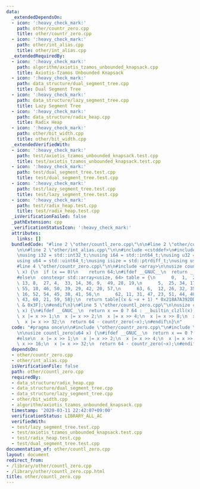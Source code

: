 ```yaml
---
data:
  _extendedDependsOn:
  - icon: ':heavy_check_mark:'
    path: other/countr_zero.cpp
    title: other/countr_zero.cpp
  - icon: ':heavy_check_mark:'
    path: other/int_alias.cpp
    title: other/int_alias.cpp
  _extendedRequiredBy:
  - icon: ':heavy_check_mark:'
    path: algorithm/axiotis_tzamos_unbounded_knapsack.cpp
    title: Axiotis-Tzamos Unbounded Knapsack
  - icon: ':heavy_check_mark:'
    path: data_structure/dual_segment_tree.cpp
    title: Dual Segment Tree
  - icon: ':heavy_check_mark:'
    path: data_structure/lazy_segment_tree.cpp
    title: Lazy Segment Tree
  - icon: ':heavy_check_mark:'
    path: data_structure/radix_heap.cpp
    title: Radix Heap
  - icon: ':heavy_check_mark:'
    path: other/bit_width.cpp
    title: other/bit_width.cpp
  _extendedVerifiedWith:
  - icon: ':heavy_check_mark:'
    path: test/axiotis_tzamos_unbounded_knapsack.test.cpp
    title: test/axiotis_tzamos_unbounded_knapsack.test.cpp
  - icon: ':heavy_check_mark:'
    path: test/dual_segment_tree.test.cpp
    title: test/dual_segment_tree.test.cpp
  - icon: ':heavy_check_mark:'
    path: test/lazy_segment_tree.test.cpp
    title: test/lazy_segment_tree.test.cpp
  - icon: ':heavy_check_mark:'
    path: test/radix_heap.test.cpp
    title: test/radix_heap.test.cpp
  _isVerificationFailed: false
  _pathExtension: cpp
  _verificationStatusIcon: ':heavy_check_mark:'
  attributes:
    links: []
  bundledCode: "#line 2 \"other/countl_zero.cpp\"\n\n#line 2 \"other/countr_zero.cpp\"\
    \n\n#line 2 \"other/int_alias.cpp\"\n\n#include <cstddef>\n#include <cstdint>\n\
    \nusing i32 = std::int32_t;\nusing i64 = std::int64_t;\nusing u32 = std::uint32_t;\n\
    using u64 = std::uint64_t;\nusing isize = std::ptrdiff_t;\nusing usize = std::size_t;\n\
    #line 4 \"other/countr_zero.cpp\"\n\n#include <array>\n\nusize countr_zero(u64\
    \ x) {\n  if (x == 0)\n    return 64;\n#ifdef __GNUC__\n  return __builtin_ctzll(x);\n\
    #else\n  constexpr std::array<usize, 64> table = {\n      0,  1,  2,  7,  3, \
    \ 13, 8,  27, 4,  33, 14, 36, 9,  49, 28, 19,\n      5,  25, 34, 17, 15, 53, 37,\
    \ 55, 10, 46, 50, 39, 29, 42, 20, 57,\n      63, 6,  12, 26, 32, 35, 48, 18, 24,\
    \ 16, 52, 54, 45, 38, 41, 56,\n      62, 11, 31, 47, 23, 51, 44, 40, 61, 30, 22,\
    \ 43, 60, 21, 59, 58};\n  return table[(x & ~x + 1) * 0x218A7A392DD9ABF >> 58\
    \ & 0x3F];\n#endif\n}\n#line 5 \"other/countl_zero.cpp\"\n\nusize countl_zero(u64\
    \ x) {\n#ifdef __GNUC__\n  return x == 0 ? 64 : __builtin_clzll(x);\n#else\n \
    \ x |= x >> 1;\n  x |= x >> 2;\n  x |= x >> 4;\n  x |= x >> 8;\n  x |= x >> 16;\n\
    \  x |= x >> 32;\n  return 64 - countr_zero(~x);\n#endif\n}\n"
  code: "#pragma once\n\n#include \"other/countr_zero.cpp\"\n#include \"other/int_alias.cpp\"\
    \n\nusize countl_zero(u64 x) {\n#ifdef __GNUC__\n  return x == 0 ? 64 : __builtin_clzll(x);\n\
    #else\n  x |= x >> 1;\n  x |= x >> 2;\n  x |= x >> 4;\n  x |= x >> 8;\n  x |=\
    \ x >> 16;\n  x |= x >> 32;\n  return 64 - countr_zero(~x);\n#endif\n}\n"
  dependsOn:
  - other/countr_zero.cpp
  - other/int_alias.cpp
  isVerificationFile: false
  path: other/countl_zero.cpp
  requiredBy:
  - data_structure/radix_heap.cpp
  - data_structure/dual_segment_tree.cpp
  - data_structure/lazy_segment_tree.cpp
  - other/bit_width.cpp
  - algorithm/axiotis_tzamos_unbounded_knapsack.cpp
  timestamp: '2020-03-11 22:42:07+09:00'
  verificationStatus: LIBRARY_ALL_AC
  verifiedWith:
  - test/lazy_segment_tree.test.cpp
  - test/axiotis_tzamos_unbounded_knapsack.test.cpp
  - test/radix_heap.test.cpp
  - test/dual_segment_tree.test.cpp
documentation_of: other/countl_zero.cpp
layout: document
redirect_from:
- /library/other/countl_zero.cpp
- /library/other/countl_zero.cpp.html
title: other/countl_zero.cpp
---
```

